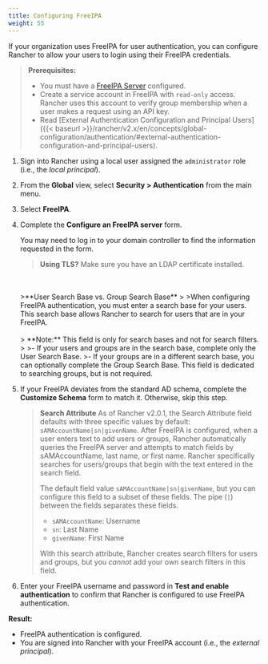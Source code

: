 ```yaml
---
title: Configuring FreeIPA
weight: 55
---
```


If your organization uses FreeIPA for user authentication, you can configure Rancher to allow your users to login using their FreeIPA credentials.

>**Prerequisites:**
>
>- You must have a [FreeIPA Server](https://www.freeipa.org/) configured.
>- Create a service account in FreeIPA with `read-only` access. Rancher uses this account to verify group membership when a user makes a request using an API key.
>- Read [External Authentication Configuration and Principal Users]({{< baseurl >}}/rancher/v2.x/en/concepts/global-configuration/authentication/#external-authentication-configuration-and-principal-users).

1.  Sign into Rancher using a local user assigned the `administrator` role (i.e., the _local principal_).

2.	From the **Global** view, select **Security > Authentication** from the main menu.

3.	Select **FreeIPA**.

4.	Complete the **Configure an FreeIPA server** form.

	You may need to log in to your domain controller to find the information requested in the form.

	>**Using TLS?**
 	>Make sure you have an LDAP certificate installed.
	<br/>
	<br/>
	>**User Search Base vs. Group Search Base**
	>
	>When configuring FreeIPA authentication, you must enter a search base for your users. This search base allows Rancher to search for users that are in your FreeIPA.
    <br/>
	<br/>
  	> **Note:** This field is only for search bases and not for search filters.
	>
	>- If your users and groups are in the search base, complete only the User Search Base.
	>- If your groups are in a different search base, you can optionally complete the Group Search Base. This field is dedicated to searching groups, but is not required.

5.	If your FreeIPA deviates from the standard AD schema, complete the **Customize Schema** form to match it. Otherwise, skip this step.

	>**Search Attribute** As of Rancher v2.0.1, the Search Attribute field defaults with three specific values by default: `sAMAccountName|sn|givenName`. After FreeIPA is configured, when a user enters text to add users or groups, Rancher automatically queries the FreeIPA server and attempts to match fields by sAMAccountName, last name, or first name. Rancher specifically searches for users/groups that begin with the text entered in the search field.
	>
	>The default field value `sAMAccountName|sn|givenName`, but you can configure this field to a subset of these fields. The pipe (`|`) between the fields separates these fields.
	>
	> * `sAMAccountName`: Username
	> * `sn`: Last Name
	> * `givenName`: First Name
	>
	> With this search attribute, Rancher creates search filters for users and groups, but you *cannot* add your own search filters in this field.

6.	Enter your FreeIPA username and password in **Test and enable authentication** to confirm that Rancher is configured to use FreeIPA authentication.

**Result:**

- FreeIPA authentication is configured.
- You are signed into Rancher with your FreeIPA account (i.e., the _external principal_).
